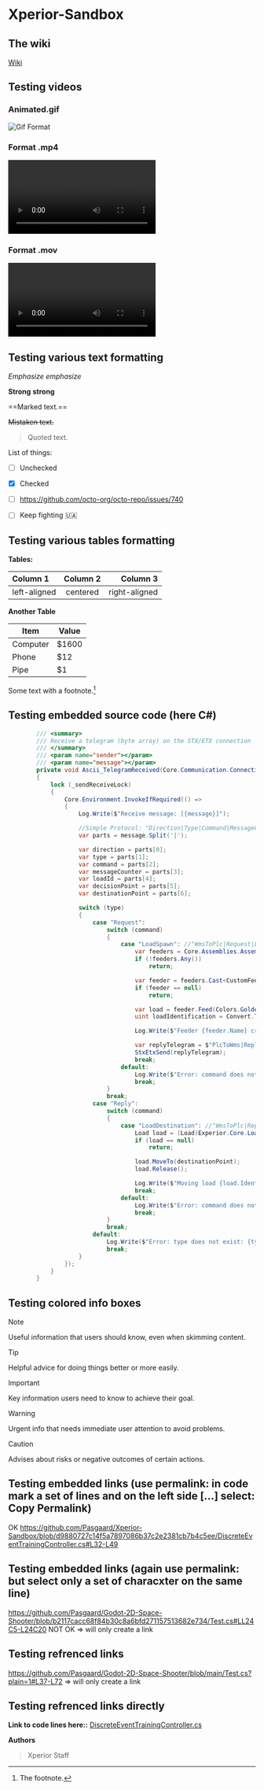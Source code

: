 # Xperior-Sandbox

## The wiki
[Wiki](https://experior.wiki/)

## Testing videos

### Animated.gif
![Gif Format](GhostWMS.gif)

### Format .mp4
![VideoMovFormat.mov](https://github.com/Pasgaard/Xperior-Sandbox/blob/main/Videos/Media1.mp4)

### Format .mov
![Mov Format](Videos/VideoMovFormat.mov)

## Testing various text formatting 

*Emphasize*  _emphasize_

**Strong**  __strong__

==Marked text.==

~~Mistaken text.~~

> Quoted text.

List of things:
- [ ] Unchecked
- [x] Checked
- [ ] https://github.com/octo-org/octo-repo/issues/740
- [ ] Keep fighting :ukraine:


## Testing various tables formatting 

**Tables:**

| Column 1     | Column 2 | Column 3      |
|:-------------|:--------:| -------------:|
| left-aligned | centered | right-aligned |

**Another Table**

Item | Value
-------- | -----
Computer | $1600
Phone | $12
Pipe | $1
Some text with a footnote.[^1]


## Testing embedded source code (here C#)

```csharp
        /// <summary>
        /// Receive a telegram (byte array) on the STX/ETX connection
        /// </summary>
        /// <param name="sender"></param>
        /// <param name="message"></param>
        private void Ascii_TelegramReceived(Core.Communication.Connection connection, string message)
        {
            lock (_sendReceiveLock)
            {
                Core.Environment.InvokeIfRequired(() =>
                {
                    Log.Write($"Receive message: [{message}]");

                    //Simple Protocol: "Direction|Type|Command|MessageCounter|LoadId|DecisionPoint|DestinationPoint"
                    var parts = message.Split('|');

                    var direction = parts[0];
                    var type = parts[1];
                    var command = parts[2];
                    var messageCounter = parts[3];
                    var loadId = parts[4];
                    var decisionPoint = parts[5];
                    var destinationPoint = parts[6];

                    switch (type)
                    {
                        case "Request":
                            switch (command)
                            {
                                case "LoadSpawn": //"WmsToPlc|Request|LoadSpawn|..."
                                    var feeders = Core.Assemblies.Assembly.Items.Where(item => item is CustomFeeder);
                                    if (!feeders.Any())
                                        return;

                                    var feeder = feeders.Cast<CustomFeeder>().FirstOrDefault(f => f.TargetActionPoint.Equals(destinationPoint));
                                    if (feeder == null)
                                        return;

                                    var load = feeder.Feed(Colors.Goldenrod);
                                    uint loadIdentification = Convert.ToUInt32(load.Identification); // 11111;

                                    Log.Write($"Feeder {feeder.Name} created load on {feeder.TargetActionPoint}");

                                    var replyTelegram = $"PlcToWms|Reply|LoadSpawn|{messageCounter}|{loadIdentification}||{destinationPoint}";
                                    StxEtxSend(replyTelegram);
                                    break;
                                default:
                                    Log.Write($"Error: command does not exist: {command}.");
                                    break;
                            }
                            break;
                        case "Reply":
                            switch (command)
                            {
                                case "LoadDestination": //"WmsToPlc|Reply|LoadDestination|..."
                                    Load load = (Load)Experior.Core.Loads.Load.Items.FirstOrDefault(l => l.Identification == loadId);
                                    if (load == null)
                                        return;

                                    load.MoveTo(destinationPoint);
                                    load.Release();

                                    Log.Write($"Moving load {load.Identification} to {destinationPoint}");
                                    break;
                                default:
                                    Log.Write($"Error: command does not exist: {command}.");
                                    break;
                            }
                            break;
                        default:
                            Log.Write($"Error: type does not exist: {type}.");
                            break;
                    }
                });
            }
        }
```

## Testing colored info boxes

> [!NOTE]
> Useful information that users should know, even when skimming content.

> [!TIP]  
> Helpful advice for doing things better or more easily.

> [!IMPORTANT]  
> Key information users need to know to achieve their goal.

> [!WARNING]
> Urgent info that needs immediate user attention to avoid problems.

> [!CAUTION]
> Advises about risks or negative outcomes of certain actions.

## Testing embedded links (use permalink: in code mark a set of lines and on the left side [...] select: Copy Permalink)
OK
https://github.com/Pasgaard/Xperior-Sandbox/blob/d9880727c14f5a7897086b37c2e2381cb7b4c5ee/DiscreteEventTrainingController.cs#L32-L49

## Testing embedded links (again use permalink: but select only a set of characxter on the same line)
https://github.com/Pasgaard/Godot-2D-Space-Shooter/blob/b2117cacc68f84b30c8a6bfd271157513682e734/Test.cs#LL24C5-L24C20
NOT OK => will only create a link

## Testing refrenced links 
https://github.com/Pasgaard/Godot-2D-Space-Shooter/blob/main/Test.cs?plain=1#L37-L72
=> will only create a link

## Testing refrenced links directly

**Link to code lines here::**
[DiscreteEventTrainingController.cs](DiscreteEventTrainingController.cs#L17-L72)

**Authors**
> Xperior Staff

[^1]: The footnote.

